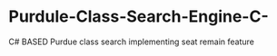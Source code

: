 Purdule-Class-Search-Engine-C-
==============================

C# BASED Purdue class search implementing seat remain feature
